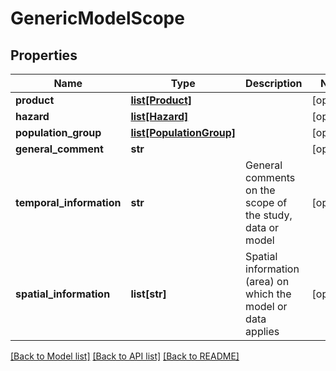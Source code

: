 # GenericModelScope

## Properties
Name | Type | Description | Notes
------------ | ------------- | ------------- | -------------
**product** | [**list[Product]**](Product.md) |  | [optional] 
**hazard** | [**list[Hazard]**](Hazard.md) |  | [optional] 
**population_group** | [**list[PopulationGroup]**](PopulationGroup.md) |  | [optional] 
**general_comment** | **str** |  | [optional] 
**temporal_information** | **str** | General comments on the scope of the study, data or model | [optional] 
**spatial_information** | **list[str]** | Spatial information (area) on which the model or data applies | [optional] 

[[Back to Model list]](../README.md#documentation-for-models) [[Back to API list]](../README.md#documentation-for-api-endpoints) [[Back to README]](../README.md)

